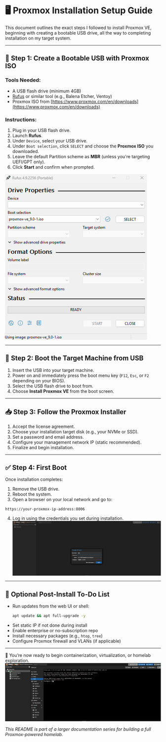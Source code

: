 # 🖥️ Proxmox Installation Setup Guide

This document outlines the exact steps I followed to install Proxmox VE, beginning with creating a bootable USB drive, all the way to completing installation on my target system.

---

## 🧰 Step 1: Create a Bootable USB with Proxmox ISO

### Tools Needed:
- A USB flash drive (minimum 4GB)
- [Rufus](https://rufus.ie/) or similar tool (e.g., Balena Etcher, Ventoy)
- Proxmox ISO from [https://www.proxmox.com/en/downloads](https://www.proxmox.com/en/downloads)

### Instructions:

1. Plug in your USB flash drive.
2. Launch **Rufus**.
3. Under `Device`, select your USB drive.
4. Under `Boot selection`, click `SELECT` and choose the **Proxmox ISO** you downloaded.
5. Leave the default Partition scheme as **MBR** (unless you're targeting UEFI/GPT only).
6. Click **Start** and confirm when prompted.


![Rufus Bootable USB Setup](../images/Rufus_Proxmox_flash_setup.png)


---

## 🔧 Step 2: Boot the Target Machine from USB

1. Insert the USB into your target machine.
2. Power on and immediately press the boot menu key (`F12`, `Esc`, or `F2` depending on your BIOS).
3. Select the USB flash drive to boot from.
4. Choose **Install Proxmox VE** from the boot screen.

---

## 📥 Step 3: Follow the Proxmox Installer

1. Accept the license agreement.
2. Choose your installation target disk (e.g., your NVMe or SSD).
3. Set a password and email address.
4. Configure your management network IP (static recommended).
5. Finalize and begin installation.

---

## ✅ Step 4: First Boot

Once installation completes:
1. Remove the USB drive.
2. Reboot the system.
3. Open a browser on your local network and go to:

```text
https://your-proxmox-ip-address:8006
```

4. Log in using the credentials you set during installation.
![Log-In](../images/proxmox_login.png)
---

## 📌 Optional Post-Install To-Do List

- Run updates from the web UI or shell:
  ```bash
  apt update && apt full-upgrade -y
  ```
- Set static IP if not done during install
- Enable enterprise or no-subscription repo
- Install necessary packages (e.g., `htop`, `tree`)
- Configure Proxmox firewall and VLANs (if applicable)

---

🧠 You’re now ready to begin containerization, virtualization, or homelab exploration.
![Home](../images/proxmox_homepage.png)

*This README is part of a larger documentation series for building a full Proxmox-powered homelab.*
